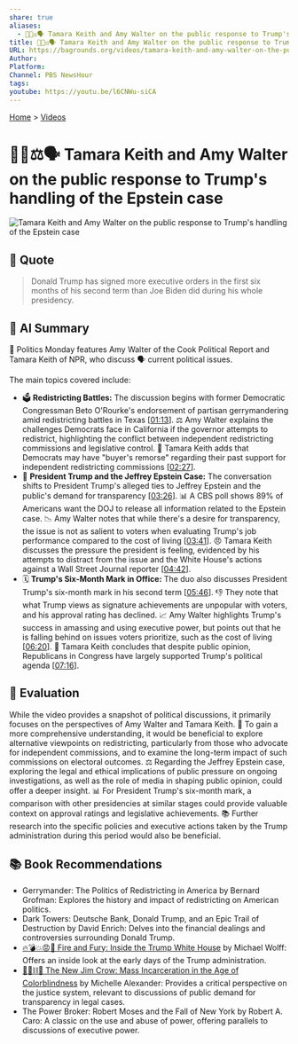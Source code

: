 ```yaml
---
share: true
aliases:
  - 📢👨⚖️🗣️ Tamara Keith and Amy Walter on the public response to Trump's handling of the Epstein case
title: 📢👨⚖️🗣️ Tamara Keith and Amy Walter on the public response to Trump's handling of the Epstein case
URL: https://bagrounds.org/videos/tamara-keith-and-amy-walter-on-the-public-response-to-trumps-handling-of-the-epstein-case
Author: 
Platform: 
Channel: PBS NewsHour
tags: 
youtube: https://youtu.be/l6CNWu-siCA
---
```

[Home](../index.md) > [Videos](./index.md)  
# 📢👨⚖️🗣️ Tamara Keith and Amy Walter on the public response to Trump's handling of the Epstein case  
![Tamara Keith and Amy Walter on the public response to Trump's handling of the Epstein case](https://youtu.be/l6CNWu-siCA)  
  
## 💬 Quote  
> Donald Trump has signed more executive orders in the first six months of his second term than Joe Biden did during his whole presidency.  
  
## 🤖 AI Summary  
📰 Politics Monday features Amy Walter of the Cook Political Report and Tamara Keith of NPR, who discuss 🗣️ current political issues.  
  
The main topics covered include:  
* 🗳️ **Redistricting Battles:** The discussion begins with former Democratic Congressman Beto O'Rourke's endorsement of partisan gerrymandering amid redistricting battles in Texas \[[01:13](http://www.youtube.com/watch?v=l6CNWu-siCA&t=73)\]. ⚖️ Amy Walter explains the challenges Democrats face in California if the governor attempts to redistrict, highlighting the conflict between independent redistricting commissions and legislative control. 🤝 Tamara Keith adds that Democrats may have "buyer's remorse" regarding their past support for independent redistricting commissions \[[02:27](http://www.youtube.com/watch?v=l6CNWu-siCA&t=147)\].  
* 🚨 **President Trump and the Jeffrey Epstein Case:** The conversation shifts to President Trump's alleged ties to Jeffrey Epstein and the public's demand for transparency \[[03:26](http://www.youtube.com/watch?v=l6CNWu-siCA&t=206)\]. 📊 A CBS poll shows 89% of Americans want the DOJ to release all information related to the Epstein case. 📉 Amy Walter notes that while there's a desire for transparency, the issue is not as salient to voters when evaluating Trump's job performance compared to the cost of living \[[03:41](http://www.youtube.com/watch?v=l6CNWu-siCA&t=221)\]. 😠 Tamara Keith discusses the pressure the president is feeling, evidenced by his attempts to distract from the issue and the White House's actions against a Wall Street Journal reporter \[[04:42](http://www.youtube.com/watch?v=l6CNWu-siCA&t=282)\].  
* 🗓️ **Trump's Six-Month Mark in Office:** The duo also discusses President Trump's six-month mark in his second term \[[05:46](http://www.youtube.com/watch?v=l6CNWu-siCA&t=346)\]. 👎 They note that what Trump views as signature achievements are unpopular with voters, and his approval rating has declined. 📈 Amy Walter highlights Trump's success in amassing and using executive power, but points out that he is falling behind on issues voters prioritize, such as the cost of living \[[06:20](http://www.youtube.com/watch?v=l6CNWu-siCA&t=380)\]. 🤝 Tamara Keith concludes that despite public opinion, Republicans in Congress have largely supported Trump's political agenda \[[07:16](http://www.youtube.com/watch?v=l6CNWu-siCA&t=436)\].  
  
## 🤔 Evaluation  
While the video provides a snapshot of political discussions, it primarily focuses on the perspectives of Amy Walter and Tamara Keith. 🔄 To gain a more comprehensive understanding, it would be beneficial to explore alternative viewpoints on redistricting, particularly from those who advocate for independent commissions, and to examine the long-term impact of such commissions on electoral outcomes. ⚖️ Regarding the Jeffrey Epstein case, exploring the legal and ethical implications of public pressure on ongoing investigations, as well as the role of media in shaping public opinion, could offer a deeper insight. 📊 For President Trump's six-month mark, a comparison with other presidencies at similar stages could provide valuable context on approval ratings and legislative achievements. 📚 Further research into the specific policies and executive actions taken by the Trump administration during this period would also be beneficial.  
  
## 📚 Book Recommendations  
* Gerrymander: The Politics of Redistricting in America by Bernard Grofman: Explores the history and impact of redistricting on American politics.  
* Dark Towers: Deutsche Bank, Donald Trump, and an Epic Trail of Destruction by David Enrich: Delves into the financial dealings and controversies surrounding Donald Trump.  
* [🔥💣💥😡🤬 Fire and Fury: Inside the Trump White House](../books/fire-and-fury-inside-the-trump-white-house.md) by Michael Wolff: Offers an inside look at the early days of the Trump administration.  
* [🧑🏿⛓️🙈 The New Jim Crow: Mass Incarceration in the Age of Colorblindness](../books/the-new-jim-crow-mass-incarceration-in-the-age-of-colorblindness.md) by Michelle Alexander: Provides a critical perspective on the justice system, relevant to discussions of public demand for transparency in legal cases.  
* The Power Broker: Robert Moses and the Fall of New York by Robert A. Caro: A classic on the use and abuse of power, offering parallels to discussions of executive power.